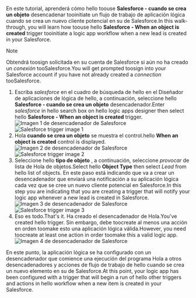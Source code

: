 <span data-ttu-id="e9c64-101">En este tutorial, aprenderá cómo hello toouse **Salesforce - cuando se crea un objeto** desencadenar tooinitiate un flujo de trabajo de aplicación lógica cuando se crea un nuevo cliente potencial en su de Salesforce.</span><span class="sxs-lookup"><span data-stu-id="e9c64-101">In this walk-through, you will learn how toouse hello **Salesforce - When an object is created** trigger tooinitiate a logic app workflow when a new lead is created in your Salesforce.</span></span>

> [!NOTE]
> <span data-ttu-id="e9c64-102">Obtendrá toosign solicitada en su cuenta de Salesforce si aún no ha creado un *conexión* tooSalesforce.</span><span class="sxs-lookup"><span data-stu-id="e9c64-102">You will get prompted toosign into your Salesforce account if you have not already created a *connection* tooSalesforce.</span></span>  
> 
> 

1. <span data-ttu-id="e9c64-103">Escriba *salesforce* en el cuadro de búsqueda de hello en el Diseñador de aplicaciones de lógica de hello, a continuación, seleccione hello **Salesforce - cuando se crea un objeto** desencadenador.</span><span class="sxs-lookup"><span data-stu-id="e9c64-103">Enter *salesforce* in hello search box on hello logic apps designer then select hello **Salesforce - When an object is created**  trigger.</span></span>  
   <span data-ttu-id="e9c64-104">![Imagen 1 de desencadenador de Salesforce](./media/connectors-create-api-salesforce/trigger-1.png)</span><span class="sxs-lookup"><span data-stu-id="e9c64-104">![Salesforce trigger image 1](./media/connectors-create-api-salesforce/trigger-1.png)</span></span>   
2. <span data-ttu-id="e9c64-105">Hola **cuando se crea un objeto** se muestra el control.</span><span class="sxs-lookup"><span data-stu-id="e9c64-105">hello **When an object is created** control is displayed.</span></span>  
   <span data-ttu-id="e9c64-106">![Imagen 2 de desencadenador de Salesforce](./media/connectors-create-api-salesforce/trigger-2.png)</span><span class="sxs-lookup"><span data-stu-id="e9c64-106">![Salesforce trigger image 2](./media/connectors-create-api-salesforce/trigger-2.png)</span></span>   
3. <span data-ttu-id="e9c64-107">Seleccione hello **tipo de objeto** , a continuación, seleccione *provocar* de lista de Hola de objetos.</span><span class="sxs-lookup"><span data-stu-id="e9c64-107">Select hello **Object Type** then select *Lead* from hello list of objects.</span></span> <span data-ttu-id="e9c64-108">En este paso está indicando que va a crear un desencadenador que enviará una notificación a su aplicación lógica cada vez que se cree un nuevo cliente potencial en Salesforce.</span><span class="sxs-lookup"><span data-stu-id="e9c64-108">In this step you are indicating that you are creating a trigger that will notify your logic app whenever a new lead is created in Salesforce.</span></span>   
   <span data-ttu-id="e9c64-109">![Imagen 3 de desencadenador de Salesforce](./media/connectors-create-api-salesforce/trigger-3.png)</span><span class="sxs-lookup"><span data-stu-id="e9c64-109">![Salesforce trigger image 3](./media/connectors-create-api-salesforce/trigger-3.png)</span></span>   
4. <span data-ttu-id="e9c64-110">Eso es todo.</span><span class="sxs-lookup"><span data-stu-id="e9c64-110">That's it.</span></span> <span data-ttu-id="e9c64-111">Ha creado el desencadenador de Hola.</span><span class="sxs-lookup"><span data-stu-id="e9c64-111">You've created hello trigger.</span></span> <span data-ttu-id="e9c64-112">Sin embargo, debe toocreate al menos una acción en orden toomake esto una aplicación lógica válida.</span><span class="sxs-lookup"><span data-stu-id="e9c64-112">However, you need toocreate at least one action in order toomake this a valid logic app.</span></span>    
   ![Imagen 4 de desencadenador de Salesforce](./media/connectors-create-api-salesforce/trigger-4.png)   

<span data-ttu-id="e9c64-114">En este punto, la aplicación lógica se ha configurado con un desencadenador que comience una ejecución del programa Hola a otros desencadenadores y acciones de flujo de trabajo de hello cuando se crea un nuevo elemento en su de Salesforce.</span><span class="sxs-lookup"><span data-stu-id="e9c64-114">At this point, your logic app has been configured with a trigger that will begin a run of hello other triggers and actions in hello workflow when a new item is created in your Salesforce.</span></span>  

